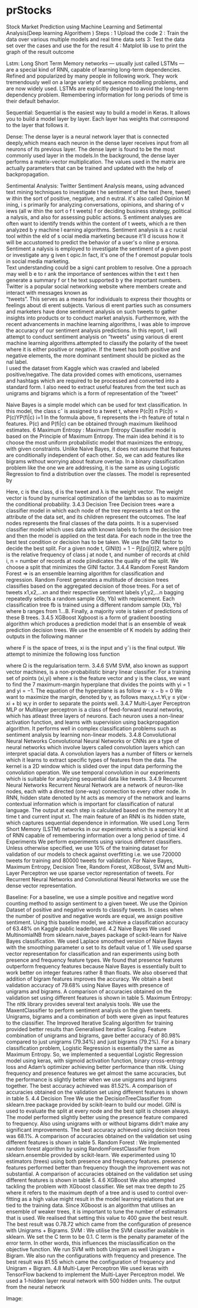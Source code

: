 # prStocks
Stock Market Prediction  using Machine Learning  and  Setimental  Analysis(Deep learning Algorithem )
Steps :  1  Upload   the    code 
         2 :  Train the  data  over various  multiple  models  and   real  time  data  sets 
         3:  Test  the   data  set   over the  cases  and  use  the  for the  result
         4 : Matplot  lib    use to   print  the   graph  of the  result  outcome 

Lstm:
Long Short Term Memory networks — usually just called LSTMs — are a special kind of RNN, capable of learning long-term dependencies. Refined and popularized by many people in following work. They work tremendously well on a large variety of sequence modelling problems, and are now widely used. LSTMs are explicitly designed to avoid the
long-term dependency problem. Remembering information for long periods of time is their default behavior.

Sequential:
Sequential is the easiest way to build a model in Keras. It allows you to build a model layer by layer. Each layer has weights that correspond to the layer that follows it.

Dense:
The dense layer is a neural network layer that is connected deeply,which means each neuron in the dense layer receives input from all neurons of its previous layer. The dense layer is found to be the most commonly used layer in the models.In the background, the dense layer performs a matrix-vector multiplication. The values used in the matrix are actually parameters that can be trained and updated with the help of backpropagation.

Sentimental  Analysis:
Twitter   Sentiment   Analysis   means,   using   advanced   text   mining   techniques   to   investigate  t he   sentiment   of   the   text   (here,   tweet)  w ithin   the   sort   of   positive,   negative,   and  n eutral.   it's   also   called   Opinion  M ining,  i s   primarily   for   analyzing   conversations,   opinions,   and   sharing   of  v iews   (all  w ithin   the   sort  o f  t weets)  f or   deciding   business   strategy,   political  a nalysis,   and   also   for   assessing   public   actions.  S entiment   analyses   are   often   want   to   identify   trends   within   the   content   of  t weets,   which  a re   then   analyzed  b y   machine  l earning   algorithms.   Sentiment   analysis   is   a  c rucial   tool   within   the   eld   of  s ocial   media   marketing   because   it'll  d iscuss   how   it   will   be   accustomed   to   predict   the   behavior   of   a   user's  o nline  p ersona.   Sentiment  a nalysis   is   employed   to   investigate   the   sentiment   of   a   given   post   or   investigate   any  g iven  t opic.In   fact,   it's   one   of   the  f oremost   popular tools in social media marketing.   
Text   understanding   could   be   a   signi cant   problem   to   resolve.   One  a pproach   may   well  b e   to  r ank   the   importance   of   sentences   within   the  t ext  t hen   generate   a   summary  f or  t he   text   supported  b y   the   important   numbers. 
Twitter is a popular social networking website where members create and interact with messages known as   
“tweets”. This serves as a means for individuals to express their thoughts or feelings about di erent subjects.   Various di erent parties such as consumers and marketers have done sentiment analysis on such tweets to  gather insights into products or to conduct market analysis. Furthermore, with the recent advancements in   machine learning algorithms, I was able to improve the accuracy of our sentiment analysis predictions. In   this report, I will attempt to conduct sentiment analysis on “tweets” using various 	 di erent machine   learning algorithms.attempted to classify the polarity of the tweet where it is either positive or negative. If   the tweet has both positive and negative elements, the more dominant sentiment should be picked as the   nal label.     
I used the dataset from Kaggle 	  which was crawled and labeled positive/negative. The data provided comes   with emoticons, usernames and hashtags which are required to be processed and  converted into a standard   form. I also need to extract useful features from the text such as unigrams and bigrams which is a form of   representation of the “tweet”   

Naive Bayes is a simple model which can be used for text classification. In this model, the class cˆ is assigned to a tweet t, where
 P(c|t) n
P(c|t) ∝ P(c)YP(fi|c)
i=1
In the formula above, fi represents the i-th feature of total n features. P(c) and P(fi|c) can be obtained through maximum likelihood estimates.
6
Maximum Entropy : 
Maximum Entropy Classifier model is based on the Principle of Maximum Entropy. The main idea behind it is to choose the most uniform probabilistic model that maximizes the entropy, with given constraints. Unlike Naive Bayes, it does not assume that features are conditionally independent of each other. So, we can add features like bigrams without worrying about feature overlap. In a binary classification problem like the one we are addressing, it is the same as using Logistic Regression to find a distribution over the classes. The model is represented by
 
Here, c is the class, d is the tweet and λ is the weight vector. The weight vector is found by numerical optimization of the lambdas so as to maximize the conditional probability.
3.4.3	Decision Tree
Decision trees  =>are a classifier model in which each node of the tree represents a test on the attribute of the data set, and its children represent the outcomes. The leaf nodes represents the final classes of the data points. It is a supervised classifier model which uses data with known labels to form the decision tree and then the model is applied on the test data. For each node in the tree the best test condition or decision has to be taken. We use the GINI factor to decide the best split. For a given node t, GINI(t) = 1 − Pj[p(j|t)]2, where p(j|t) is the relative frequency of class j at node t, and  number of records at child i, n = number of records at node p)indicates the quality of the split. We choose a split that minimizes the GINI factor.
3.4.4	Random Forest
Random Forest  => is an ensemble learning algorithm for classification and regression. Random Forest generates a multitude of decision trees classifies based on the aggregated decision of those trees. For a set of tweets x1,x2,...xn and their respective sentiment labels y1,y2,...n bagging repeatedly selects a random sample (Xb, Yb) with replacement. Each classification tree fb is trained using a different random sample (Xb, Yb) where b ranges from 1...B. Finally, a majority vote is taken of predictions of these B trees.
3.4.5	XGBoost
Xgboost is a form of gradient boosting algorithm which produces a prediction model that is an ensemble of weak prediction decision trees. We use the ensemble of K models by adding their outputs in the following manner
 
where F is the space of trees, xi is the input and yˆi is the final output. We attempt to minimize the following loss function
 
where Ω is the regularisation term.
3.4.6	SVM
SVM, also known as support vector machines, is a non-probabilistic binary linear classifier. For a training set of points (xi,yi) where x is the feature vector and y is the class, we want to find the
7
maximum-margin hyperplane that divides the points with yi = 1 and yi = −1. The equation of the hyperplane is as follow
w · x − b = 0
We want to maximize the margin, denoted by γ, as follows
maxγ,s.t.∀i,γ ≤ yi(w · xi + b) w,γ
in order to separate the points well.
3.4.7	Multi-Layer Perceptron
MLP or Multilayer perceptron is a class of feed-forward neural networks, which has atleast three layers of neurons. Each neuron uses a non-linear activation function, and learns with supervision using backpropagation algorithm. It performs well in complex classification problems such as sentiment analysis by learning non-linear models.
3.4.8	Convolutional Neural Networks
Convolutional Neural Networks or CNNs are a type of neural networks which involve layers called convolution layers which can interpret spacial data. A convolution layers has a number of filters or kernels which it learns to extract specific types of features from the data. The kernel is a 2D window which is slided over the input data performing the convolution operation. We use temporal convolution in our experiments which is suitable for analyzing sequential data like tweets.
3.4.9	Recurrent Neural Networks
Recurrent Neural Network are a network of neuron-like nodes, each with a directed (one-way) connection to every other node. In RNN, hidden state denoted by ht acts as memory of the network and learns contextual information which is important for classification of natural language. The output at each step is calculated based on the memory ht at time t and current input xt. The main feature of an RNN is its hidden state, which captures sequential dependence in information. We used Long Term Short Memory (LSTM) networks in our experiments which is a special kind of RNN capable of remembering information over a long period of time.
4	Experiments
We perform experiments using various different classifiers. Unless otherwise specified, we use 10% of the training dataset for validation of our models to check against overfitting i.e. we use 720000 tweets for training and 80000 tweets for validation. For Naive Bayes, Maximum Entropy, Decision Tree, Random Forest, XGBoost, SVM and Multi-Layer Perceptron we use sparse vector representation of tweets. For Recurrent Neural Networks and Convolutional Neural Networks we use the dense vector representation.


Baseline:
For a baseline, we use a simple positive and negative word counting method to assign sentiment to a given tweet. We use the Opinion Dataset of positive and negative words to classify tweets. In cases when the number of positive and negative words are equal, we assign positive sentiment. Using this baseline model, we achieve a classification accuracy of 63.48% on Kaggle public leaderboard.
4.2	Naive Bayes
We used MultinomialNB from sklearn.naive_bayes package of scikit-learn for Naive Bayes classification. We used Laplace smoothed version of Naive Bayes with the smoothing parameter α set to its default value of 1. We used sparse vector representation for classification and ran experiments using both presence and frequency feature types. We found that presence features outperform frequency features because Naive Bayes is essentially built to work better on integer features rather
8
than floats. We also observed that addition of bigram features improves the accuracy. We obtain a best validation accuracy of 79.68% using Naive Bayes with presence of unigrams and bigrams. A comparison of accuracies obtained on the validation set using different features is shown in table
5.
Maximum Entropy: 
The nltk library provides several text analysis tools. We use the MaxentClassifier to perform sentiment analysis on the given tweets. Unigrams, bigrams and a combination of both were given as input features to the classifier. The Improved Iterative Scaling algorithm for training provided better results than Generalised Iterative Scaling. Feature combination of unigrams and bigrams, gave better accuracy of 80.98% compared to just unigrams (79.34%) and just bigrams (79.2%).
For a binary classification problem, Logistic Regression is essentially the same as Maximum Entropy. So, we implemented a sequential Logistic Regression model using keras, with sigmoid activation function, binary cross-entropy loss and Adam’s optimizer achieving better performance than nltk. Using frequency and presence features we get almost the same accuracies, but the performance is slightly better when we use unigrams and bigrams together. The best accuracy achieved was 81.52%. A comparison of accuracies obtained on the validation set using different features is shown in table 5.
4.4	Decision Tree
We use the DecisionTreeClassifier from sklearn.tree package provided by scikit-learn to build our model. GINI is used to evaluate the split at every node and the best split is chosen always. The model performed slightly better using the presence feature compared to frequency. Also using unigrams with or without bigrams didn’t make any significant improvements. The best accuracy achieved using decision trees was 68.1%. A comparison of accuracies obtained on the validation set using different features is shown in table 5.
Random Forest :
We implemented random forest algorithm by using RandomForestClassifier from sklearn.ensemble provided by scikit-learn. We experimented using 10 estimators (trees) using both presence and frequency features. presence features performed better than frequency though the improvement was not substantial. A comparison of accuracies obtained on the validation set using different features is shown in table 5.
4.6	XGBoost
We also attempted tackling the problem with XGboost classifier. We set max tree depth to 25 where it refers to the maximum depth of a tree and is used to control over-fitting as a high value might result in the model learning relations that are tied to the training data. Since XGboost is an algorithm that utilises an ensemble of weaker trees, it is important to tune the number of estimators that is used. We realised that setting this value to 400 gave the best result. The best result was 0.78.72 which came from the configuration of presence with Unigrams + Bigrams.
SVM : 
We utilise the SVM classifier available in sklearn. We set the C term to be 0.1. C term is the penalty parameter of the error term. In other words, this influences the misclassification on the objective function. We run SVM with both Unigram as well Unigram + Bigram. We also run the configurations with frequency and presence. The best result was 81.55 which came the configuration of frequency and Unigram + Bigram.
4.8	Multi-Layer Perceptron
We used keras with TensorFlow backend to implement the Multi-Layer Perceptron model. We used a 1-hidden layer neural network with 500 hidden units. The output from the neural network

Image:


